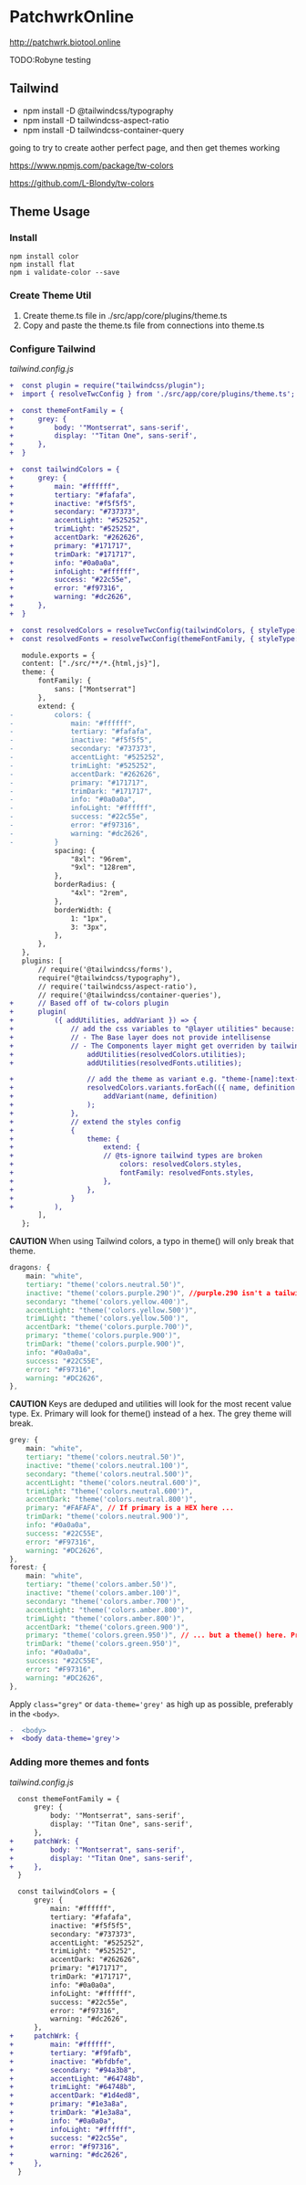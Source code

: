 # PatchwrkOnline


http://patchwrk.biotool.online

TODO:Robyne
testing


## Tailwind

- npm install -D @tailwindcss/typography
- npm install -D tailwindcss-aspect-ratio
- npm install  -D tailwindcss-container-query


going to try to create aother perfect page, and then get themes working


https://www.npmjs.com/package/tw-colors

https://github.com/L-Blondy/tw-colors

## Theme Usage

### Install
`npm install color`  
`npm install flat`  
`npm i validate-color --save` 

### Create Theme Util
1) Create theme.ts file in ./src/app/core/plugins/theme.ts
2) Copy and paste the theme.ts file from connections into theme.ts

### Configure Tailwind
*tailwind.config.js*

```diff
+  const plugin = require("tailwindcss/plugin");
+  import { resolveTwcConfig } from './src/app/core/plugins/theme.ts';

+  const themeFontFamily = {
+      grey: {
+          body: '"Montserrat", sans-serif',
+          display: '"Titan One", sans-serif',
+      },
+  }

+  const tailwindColors = {
+      grey: {
+          main: "#ffffff",
+          tertiary: "#fafafa",
+          inactive: "#f5f5f5",
+          secondary: "#737373",
+          accentLight: "#525252",
+          trimLight: "#525252",
+          accentDark: "#262626",
+          primary: "#171717",
+          trimDark: "#171717",
+          info: "#0a0a0a",
+          infoLight: "#ffffff",
+          success: "#22c55e",
+          error: "#f97316",
+          warning: "#dc2626",
+      },
+  }

+  const resolvedColors = resolveTwcConfig(tailwindColors, { styleType: 'colors' })
+  const resolvedFonts = resolveTwcConfig(themeFontFamily, { styleType: 'fonts' })

   module.exports = {
   content: ["./src/**/*.{html,js}"],
   theme: {
       fontFamily: {
           sans: ["Montserrat"]
       },
       extend: {
-          colors: {
-              main: "#ffffff",
-              tertiary: "#fafafa",
-              inactive: "#f5f5f5",
-              secondary: "#737373",
-              accentLight: "#525252",
-              trimLight: "#525252",
-              accentDark: "#262626",
-              primary: "#171717",
-              trimDark: "#171717",
-              info: "#0a0a0a",
-              infoLight: "#ffffff",
-              success: "#22c55e",
-              error: "#f97316",
-              warning: "#dc2626", 
-          }
           spacing: {
               "8xl": "96rem",
               "9xl": "128rem",
           },
           borderRadius: {
               "4xl": "2rem",
           },
           borderWidth: {
               1: "1px",
               3: "3px",
           },
       },
   },
   plugins: [
       // require('@tailwindcss/forms'),
       require("@tailwindcss/typography"),
       // require('tailwindcss/aspect-ratio'),
       // require('@tailwindcss/container-queries'),
+      // Based off of tw-colors plugin
+      plugin(
+          ({ addUtilities, addVariant }) => {
+              // add the css variables to "@layer utilities" because:
+              // - The Base layer does not provide intellisense
+              // - The Components layer might get overriden by tailwind default styles in case of name clash
+                  addUtilities(resolvedColors.utilities);
+                  addUtilities(resolvedFonts.utilities);

+                  // add the theme as variant e.g. "theme-[name]:text-2xl"
+                  resolvedColors.variants.forEach(({ name, definition }) =>
+                      addVariant(name, definition)
+                  );
+              },
+              // extend the styles config
+              {
+                  theme: {
+                      extend: {
+                      // @ts-ignore tailwind types are broken
+                          colors: resolvedColors.styles,
+                          fontFamily: resolvedFonts.styles,
+                      },
+                  },
+              }
+          ),
       ],
   };
```

**CAUTION** When using Tailwind colors, a typo in theme() will only break that theme.
```css
dragons: {
    main: "white",
    tertiary: "theme('colors.neutral.50')",
    inactive: "theme('colors.purple.290')", //purple.290 isn't a tailwind color
    secondary: "theme('colors.yellow.400')",
    accentLight: "theme('colors.yellow.500')",
  	trimLight: "theme('colors.yellow.500')",
    accentDark: "theme('colors.purple.700')",
    primary: "theme('colors.purple.900')",
    trimDark: "theme('colors.purple.900')",
    info: "#0a0a0a",
    success: "#22C55E",
    error: "#F97316",
    warning: "#DC2626",
},
```

**CAUTION** Keys are deduped and utilities will look for the most recent value type. Ex. Primary will look for theme() instead of a hex. The grey theme will break.
```css
grey: {
    main: "white",
    tertiary: "theme('colors.neutral.50')",
    inactive: "theme('colors.neutral.100')",
    secondary: "theme('colors.neutral.500')",
    accentLight: "theme('colors.neutral.600')",
    trimLight: "theme('colors.neutral.600')",
    accentDark: "theme('colors.neutral.800')",
    primary: "#FAFAFA", // If primary is a HEX here ...
    trimDark: "theme('colors.neutral.900')",
    info: "#0a0a0a",
    success: "#22C55E",
    error: "#F97316",
    warning: "#DC2626",
},
forest: {
    main: "white",
    tertiary: "theme('colors.amber.50')",
    inactive: "theme('colors.amber.100')",
    secondary: "theme('colors.amber.700')",
    accentLight: "theme('colors.amber.800')",
    trimLight: "theme('colors.amber.800')",
    accentDark: "theme('colors.green.900')",
    primary: "theme('colors.green.950')", // ... but a theme() here. Primary now expects theme()
    trimDark: "theme('colors.green.950')",
    info: "#0a0a0a",
    success: "#22C55E",
    error: "#F97316",
    warning: "#DC2626",
},
```

Apply `class="grey"` or `data-theme='grey'` as high up as possible, preferably in the `<body>`.

```diff
-  <body>
+  <body data-theme='grey'>
```

### Adding more themes and fonts
*tailwind.config.js*
```diff
  const themeFontFamily = {
      grey: {
          body: '"Montserrat", sans-serif',
          display: '"Titan One", sans-serif',
      },
+     patchWrk: {
+         body: '"Montserrat", sans-serif',
+         display: '"Titan One", sans-serif',
+     },
  }

  const tailwindColors = {
      grey: {
          main: "#ffffff",
          tertiary: "#fafafa",
          inactive: "#f5f5f5",
          secondary: "#737373",
          accentLight: "#525252",
          trimLight: "#525252",
          accentDark: "#262626",
          primary: "#171717",
          trimDark: "#171717",
          info: "#0a0a0a",
          infoLight: "#ffffff",
          success: "#22c55e",
          error: "#f97316",
          warning: "#dc2626",
      },
+     patchWrk: {
+         main: "#ffffff",
+         tertiary: "#f9fafb",
+         inactive: "#bfdbfe",
+         secondary: "#94a3b8",
+         accentLight: "#64748b",
+         trimLight: "#64748b",
+         accentDark: "#1d4ed8",
+         primary: "#1e3a8a",
+         trimDark: "#1e3a8a",
+         info: "#0a0a0a",
+         infoLight: "#ffffff",
+         success: "#22c55e",
+         error: "#f97316",
+         warning: "#dc2626",
+     },
  }
```


